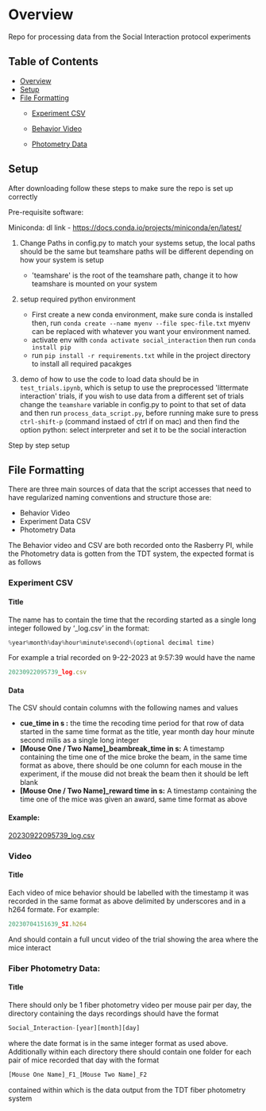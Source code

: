 # Overview
Repo for processing data from the Social Interaction protocol experiments

## Table of Contents
- [Overview](#overview)
- [Setup](#setup)
- [File Formatting](#file-formatting)
    - [Experiment CSV](#experiment-csv)

    - [Behavior Video](#behavior-video)
    - [Photometry Data](#photometry-data)



## Setup
After downloading follow these steps to make sure the repo is set up correctly

Pre-requisite software:

Miniconda: dl link - https://docs.conda.io/projects/miniconda/en/latest/


1. Change Paths in config.py to match your systems setup, the local paths should be the same but teamshare paths will be different depending on how your system is setup
    - 'teamshare' is the root of the teamshare path, change it to how teamshare is mounted on your system

2. setup required python environment 
    - First create a new conda environment, make sure conda is installed then, run ```conda create --name myenv --file spec-file.txt``` myenv can be replaced with whatever you want your environment named.
    - activate env with ```conda activate social_interaction``` then run ```conda install pip```
    - run ```pip install -r requirements.txt``` while in the project directory to install all required pacakges
3. demo of how to use the code to load data should be in ```test_trials.ipynb```, which is setup to use the preprocessed 'littermate interaction' trials, if you wish to use data from a different set of trials change the ```teamshare``` variable in config.py to point to that set of data and then run ```process_data_script.py```, before running make sure to press ```ctrl-shift-p``` (command instaed of ctrl if on mac) and then find the option python: select interpreter and set it to be the social interaction 

Step by step setup

## File Formatting

There are three main sources of data that the script accesses that need to have regularized naming conventions and structure those are:

- Behavior Video
- Experiment Data CSV
- Photometry Data

The Behavior video and CSV are both recorded onto the Rasberry PI, while the Photometry data is gotten from the TDT system, the expected format is as follows

### Experiment CSV

#### Title

The name has to contain the time that the recording started as a single long integer followed by ‘_log.csv’ in the format: 

```jsx
%year%month%day%hour%minute%second%(optional decimal time)
```

For example a trial recorded on 9-22-2023 at 9:57:39 would have the name 

```jsx
20230922095739_log.csv
```

#### Data

The CSV should contain columns with the following names and values 

- **cue_time in s :** the time the recoding time period for that row of data started in the same time format as the title, year month day hour minute second milis as a single long integer
- **[Mouse One / Two Name]_beambreak_time in s:** A timestamp containing the time one of the mice broke the beam, in the same time format as above, there should be one column for each mouse in the experiment, if the mouse did not break the beam then it should be left blank
- **[Mouse One / Two Name]_reward time in s:** A timestamp containing the time one of the mice was given an award, same time format as above

#### Example:

[20230922095739_log.csv](https://prod-files-secure.s3.us-west-2.amazonaws.com/abe77c5e-49ab-48c6-a705-4720574598f8/dd0966d7-2c4d-4ece-a828-c9fe9666af2e/20230922095739_log.csv)

### Video

#### Title

Each video of mice behavior should be labelled with the timestamp it was recorded in the same format as above delimited by underscores and in a h264 formate. For example:

```jsx
20230704151639_SI.h264
```

And should contain a full uncut video of the trial showing the area where the mice interact

### Fiber Photometry Data:

#### Title

There should only be 1 fiber photometry video per mouse pair per day, the directory containing the days recordings should have the format 

```jsx
Social_Interaction-[year][month][day]
```

where the date format is in the same integer format as used above. Additionally within each directory there should contain one folder for each pair of mice recorded that day with the format 

```jsx
[Mouse One Name]_F1_[Mouse Two Name]_F2
```

contained within which is the data output from the TDT fiber photometry system